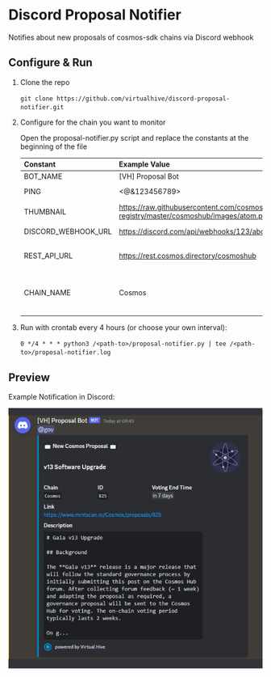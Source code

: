 # Discord Proposal Notifier
Notifies about new proposals of cosmos-sdk chains via Discord webhook

## Configure & Run

1. Clone the repo

    `git clone https://github.com/virtualhive/discord-proposal-notifier.git`

2. Configure for the chain you want to monitor

    Open the proposal-notifier.py script and replace the constants at the beginning of the file

    |Constant|Example Value|Description|
    |---|---|---|
    |BOT_NAME|\[VH\] Proposal Bot|Display name in Discord|
    |PING|<@&123456789>|The role or person you want to ping in Discord|
    |THUMBNAIL|https://raw.githubusercontent.com/cosmos/chain-registry/master/cosmoshub/images/atom.png|Image displayed with the Discord message|
    |DISCORD_WEBHOOK_URL|https://discord.com/api/webhooks/123/abcde...|URL of the Discord webhook|
    |REST_API_URL|https://rest.cosmos.directory/cosmoshub|URL of the REST api endpoint of the chain you want to monitor|
    |CHAIN_NAME|Cosmos|Mintscan-compatible name of the chain (see https://www.mintscan.io/ for the names they use in their URLs)|

3. Run with crontab every 4 hours (or choose your own interval):

    `0 */4 * * * python3 /<path-to>/proposal-notifier.py | tee /<path-to>/proposal-notifier.log`



## Preview

Example Notification in Discord:

![Example](example.png)
